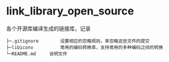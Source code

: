 # link_library_open_source
各个开源库编译生成的链接库，记录

```
├─.gitignore		设置相应的忽略规则，来忽略这些文件的提交
├─libiconv			常用的编码转换库，支持常用的多种编码之间的转换
└─README.md		说明文件
```